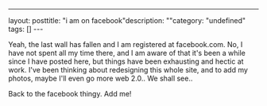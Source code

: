 --- 
layout: posttitle: "i am on facebook"description: ""category: "undefined" tags: [] --- <p>Yeah, the last wall has fallen and I am registered at facebook.com. No, I have not spent all my time there, and I am aware of that it's been a while since I have posted here, but things have been exhausting and hectic at work. I've been thinking about redesigning this whole site, and to add my photos, maybe I'll even go more web 2.0.. We shall see..</p> <p>Back to the facebook thingy. Add me!</p>